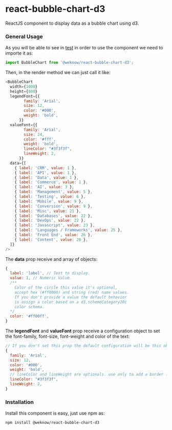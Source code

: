 # react-bubble-chart-d3
ReactJS component to display data as a bubble chart using d3.

### General Usage

As you will be able to see in [test](test/src/App.js) in order to use the component we need to importe it as:
```JAVASCRIPT
import BubbleChart from '@weknow/react-bubble-chart-d3';
```

Then, in the render method we can just call it like:

```JAVASCRIPT
<BubbleChart
  width={1000}
  height={800}
  legendFont={{
        family: 'Arial',
        size: 12,
        color: '#000',
        weight: 'bold',
      }}
  valueFont={{
        family: 'Arial',
        size: 24,
        color: '#fff',
        weight: 'bold',
        lineColor: "#3f3f3f",
        lineWeight: 2,
      }}
  data={[
    { label: 'CRM', value: 1 },
    { label: 'API', value: 1 },
    { label: 'Data', value: 1 },
    { label: 'Commerce', value: 1 },
    { label: 'AI', value: 3 },
    { label: 'Management', value: 5 },
    { label: 'Testing', value: 6 },
    { label: 'Mobile', value: 9 },
    { label: 'Conversion', value: 9 },
    { label: 'Misc', value: 21 },
    { label: 'Databases', value: 22 },
    { label: 'DevOps', value: 22 },
    { label: 'Javascript', value: 23 },
    { label: 'Languages / Frameworks', value: 25 },
    { label: 'Front End', value: 26 },
    { label: 'Content', value: 26 },
  ]}
/>
```

The **data** prop receive and array of objects:
```javascript
{
  label: 'label', // Text to display.
  value: 1, // Numeric Value.
  /**
    Color of the circle this value it's optional,
    accept hex (#ff0000) and string (red) name values.
    If you don't provide a value the default behavior
    is assign a color based on a d3.schemeCategory20c
    color schema.
  */
  color: '#ff00ff',
}
```

The **legendFont** and **valueFont** prop receive a configuration object to set the font-family, font-size, font-weight and color of the text:
```javascript
// If you don't set this prop the default configuration will be this object.
{
  family: 'Arial',
  size: 12,
  color: '#000',
  weight: 'bold',
  // lineColor and lineWeight are optionals. use only to add a border line to the text.
  lineColor: "#3f3f3f",
  lineWeight: 2,
}
```

### Installation

Install this component is easy, just use npm as:
```BASH
npm install @weknow/react-bubble-chart-d3
```
